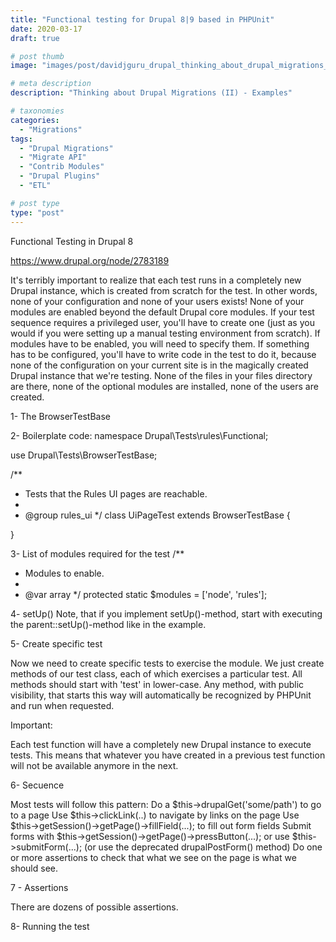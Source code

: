 ```yaml
---
title: "Functional testing for Drupal 8|9 based in PHPUnit"
date: 2020-03-17
draft: true

# post thumb
image: "images/post/davidjguru_drupal_thinking_about_drupal_migrations_examples_main.jpg"

# meta description
description: "Thinking about Drupal Migrations (II) - Examples"

# taxonomies
categories: 
  - "Migrations"  
tags:
  - "Drupal Migrations"
  - "Migrate API"
  - "Contrib Modules"
  - "Drupal Plugins"
  - "ETL"

# post type
type: "post"
---
```



Functional Testing in Drupal 8


https://www.drupal.org/node/2783189


It's terribly important to realize that each test runs in a completely new Drupal instance, which is created from scratch for the test. In other words, none of your configuration and none of your users exists! None of your modules are enabled beyond the default Drupal core modules. If your test sequence requires a privileged user, you'll have to create one (just as you would if you were setting up a manual testing environment from scratch). If modules have to be enabled, you will need to specify them. If something has to be configured, you'll have to write code in the test to do it, because none of the configuration on your current site is in the magically created Drupal instance that we're testing. None of the files in your files directory are there, none of the optional modules are installed, none of the users are created.



1- The BrowserTestBase


2- Boilerplate code: 
namespace Drupal\Tests\rules\Functional;

use Drupal\Tests\BrowserTestBase;

/**
 * Tests that the Rules UI pages are reachable.
 *
 * @group rules_ui
 */
class UiPageTest extends BrowserTestBase {

}

3- List of modules required for the test
/**
   * Modules to enable.
   *
   * @var array
   */
  protected static $modules = ['node', 'rules'];


4- setUp()
Note, that if you implement setUp()-method, start with executing the parent::setUp()-method like in the example.


5- Create specific test

Now we need to create specific tests to exercise the module. We just create methods of our test class, each of which exercises a particular test. All methods should start with 'test' in lower-case. Any method, with public visibility, that starts this way will automatically be recognized by PHPUnit and run when requested.

Important:

Each test function will have a completely new Drupal instance to execute tests. This means that whatever you have created in a previous test function will not be available anymore in the next.



6- Secuence

Most tests will follow this pattern:
Do a $this->drupalGet('some/path') to go to a page
Use $this->clickLink(..) to navigate by links on the page
Use $this->getSession()->getPage()->fillField(...); to fill out form fields
Submit forms with $this->getSession()->getPage()->pressButton(...); or use $this->submitForm(...); (or use the deprecated drupalPostForm() method)
Do one or more assertions to check that what we see on the page is what we should see.


7 - Assertions

There are dozens of possible assertions.

8- Running the test



